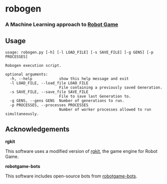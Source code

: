 robogen
=======
### A Machine Learning approach to [Robot Game](http://robotgame.net/)

Usage
-----

    usage: robogen.py [-h] [-l LOAD_FILE] [-s SAVE_FILE] [-g GENS] [-p PROCESSES]

    Robogen execution script.

    optional arguments:
      -h, --help            show this help message and exit
      -l LOAD_FILE, --load_file LOAD_FILE
                            File containing a previously saved Generation.
      -s SAVE_FILE, --save_file SAVE_FILE
                            File to save last Generation to.
      -g GENS, --gens GENS  Number of generations to run.
      -p PROCESSES, --processes PROCESSES
                            Number of worker processes allowed to run simultaneously.

Acknowledgements
---------------

**rgkit**

This software uses a modified version of 
[rgkit](https://github.com/RobotGame/rgkit), the game engine for Robot Game.

**robotgame-bots**

This software includes open-source bots from 
[robotgame-bots](https://github.com/mpeterv/robotgame-bots).

